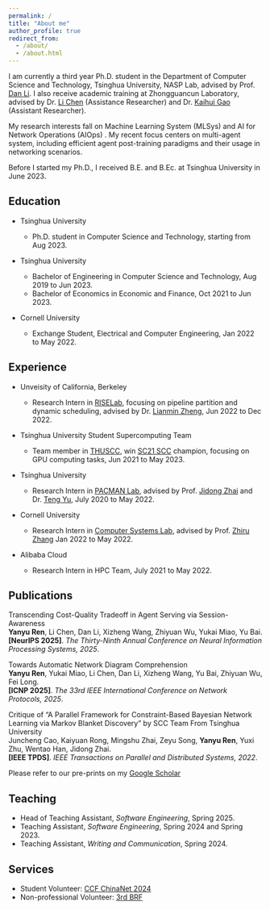 ```yaml
---
permalink: /
title: "About me"
author_profile: true
redirect_from: 
  - /about/
  - /about.html
---
```


I am currently a third year Ph.D. student in the Department of Computer Science and Technology, Tsinghua University, NASP Lab, advised by Prof. [Dan Li](https://nasp.cs.tsinghua.edu.cn/lidan.html). I also receive academic training at Zhongguancun Laboratory, advised by Dr. [Li Chen](https://li-ch.github.io/resume/) (Assistance Researcher) and Dr. [Kaihui Gao](https://gaokaihui.com/) (Assistant Researcher).

My research interests fall on Machine Learning System (MLSys) and AI for Network Operations (AIOps) . My recent focus centers on multi-agent system, including efficient agent post-training paradigms and their usage in networking scenarios. 

Before I started my Ph.D., I received B.E. and B.Ec. at Tsinghua University in June 2023.


Education
------
- Tsinghua University
  - Ph.D. student in Computer Science and Technology, starting from Aug 2023. 

- Tsinghua University
  - Bachelor of Engineering in Computer Science and Technology, Aug 2019 to Jun 2023. 
  - Bachelor of Economics in Economic and Finance, Oct 2021 to Jun 2023.

- Cornell University
   - Exchange Student, Electrical and Computer Engineering, Jan 2022 to May 2022.



Experience
------
- Unveisity of California, Berkeley
  - Research Intern in [RISELab](https://rise.cs.berkeley.edu/), focusing on pipeline partition and dynamic scheduling, advised by Dr. [Lianmin Zheng](https://lmzheng.net/), Jun 2022 to Dec 2022.

- Tsinghua University Student Supercomputing Team
  - Team member in [THUSCC](https://sc.team), win [SC21 SCC](https://sc21.supercomputing.org/program/studentssc/student-cluster-competition/index.html) champion, focusing on GPU computing tasks, Jun 2021 to May 2023. 

- Tsinghua University 
  - Research Intern in [PACMAN Lab](http://pacman.cs.tsinghua.edu.cn), advised by Prof. [Jidong Zhai](https://pacman.cs.tsinghua.edu.cn/~zjd/) and Dr. [Teng Yu](https://www.linkedin.com/in/teng-yu-07939186/), July 2020 to May 2022.

- Cornell University
  - Research Intern in [Computer Systems Lab](https://www.csl.cornell.edu/), advised by Prof. [Zhiru Zhang](https://www.csl.cornell.edu/~zhiruz/) Jan 2022 to May  2022. 

- Alibaba Cloud
  - Research Intern in HPC Team, July 2021 to May 2022. 

Publications
-----

Transcending Cost-Quality Tradeoff in Agent Serving via Session-Awareness\
**Yanyu Ren**, Li Chen, Dan Li, Xizheng Wang, Zhiyuan Wu, Yukai Miao, Yu Bai.\
**[NeurIPS 2025]**. _The Thirty-Ninth Annual Conference on Neural Information Processing Systems, 2025_.

Towards Automatic Network Diagram Comprehension\
**Yanyu Ren**, Yukai Miao, Li Chen, Dan Li, Xizheng Wang, Yu Bai, Zhiyuan Wu, Fei Long.\
**[ICNP 2025]**. _The 33rd IEEE International Conference on Network Protocols, 2025_.

Critique of “A Parallel Framework for Constraint-Based Bayesian Network Learning via Markov Blanket Discovery” by SCC Team From Tsinghua University [<i class="fas fa-file-pdf fa-lg"></i>](https://ieeexplore.ieee.org/document/9903548)\
Juncheng Cao, Kaiyuan Rong, Mingshu Zhai, Zeyu Song, **Yanyu Ren**, Yuxi Zhu, Wentao Han, Jidong Zhai. \
**[IEEE TPDS]**. _IEEE Transactions on Parallel and Distributed Systems, 2022_.

Please refer to our pre-prints on my [Google Scholar](https://scholar.google.com/citations?user=dYqHYYoAAAAJ)

Teaching
-----
- Head of Teaching Assistant, _Software Engineering_, Spring 2025.
- Teaching Assistant, _Software Engineering_, Spring 2024 and Spring 2023.
- Teaching Assistant, _Writing and Communication_, Spring 2024.


Services
-----
- Student Volunteer: [CCF ChinaNet 2024](https://ccf.org.cn/chinanet2024)
- Non-professional Volunteer: [3rd BRF](https://eng.yidaiyilu.gov.cn/z/230926/index.shtml)